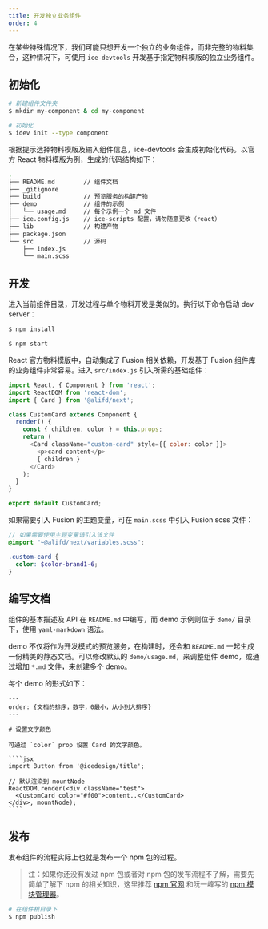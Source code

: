 ```yaml
---
title: 开发独立业务组件
order: 4
---
```


在某些特殊情况下，我们可能只想开发一个独立的业务组件，而非完整的物料集合，这种情况下，可使用 `ice-devtools` 开发基于指定物料模版的独立业务组件。

## 初始化

```bash
# 新建组件文件夹
$ mkdir my-component & cd my-component

# 初始化
$ idev init --type component
```

根据提示选择物料模版及输入组件信息，ice-devtools 会生成初始化代码。以官方 React 物料模版为例，生成的代码结构如下：

```bash
.
├── README.md        // 组件文档
├── _gitignore
├── build            // 预览服务的构建产物
├── demo             // 组件的示例
│   └── usage.md     // 每个示例一个 md 文件
├── ice.config.js    // ice-scripts 配置，请勿随意更改（react）
├── lib              // 构建产物
├── package.json
└── src              // 源码
    ├── index.js
    └── main.scss
```

## 开发

进入当前组件目录，开发过程与单个物料开发是类似的。执行以下命令启动 dev server：

```bash
$ npm install

$ npm start
```

React 官方物料模版中，自动集成了 Fusion 相关依赖，开发基于 Fusion 组件库的业务组件非常容易。进入 `src/index.js` 引入所需的基础组件：

```javascript
import React, { Component } from 'react';
import ReactDOM from 'react-dom';
import { Card } from '@alifd/next';

class CustomCard extends Component {
  render() {
    const { children, color } = this.props;
    return (
      <Card className="custom-card" style={{ color: color }}>
        <p>card content</p>
        { children }
      </Card>
    );
  }
}

export default CustomCard;
```

如果需要引入 Fusion 的主题变量，可在 `main.scss` 中引入 Fusion scss 文件：

```scss
// 如果需要使用主题变量请引入该文件
@import "~@alifd/next/variables.scss";

.custom-card {
  color: $color-brand1-6;
}
```

## 编写文档

组件的基本描述及 API 在 `README.md` 中编写，而 demo 示例则位于 `demo/` 目录下，使用 `yaml-markdown` 语法。

demo 不仅将作为开发模式的预览服务，在构建时，还会和 `README.md` 一起生成一份精美的静态文档。可以修改默认的 `demo/usage.md`，来调整组件 demo，或通过增加 `*.md` 文件，来创建多个 demo。

每个 demo 的形式如下：

```
---
order: {文档的排序，数字，0最小，从小到大排序}
---

# 设置文字颜色

可通过 `color` prop 设置 Card 的文字颜色。

​````jsx
import Button from '@icedesign/title';

// 默认渲染到 mountNode
ReactDOM.render(<div className="test">
  <CustomCard color="#f00">content..</CustomCard>
</div>, mountNode);
​````
```

## 发布

发布组件的流程实际上也就是发布一个 npm 包的过程。

> 注：如果你还没有发过 npm 包或者对 npm 包的发布流程不了解，需要先简单了解下 npm 的相关知识，这里推荐 [npm 官网](https://www.npmjs.com/)  和阮一峰写的 [npm 模块管理器](http://javascript.ruanyifeng.com/nodejs/npm.html)。


```bash
# 在组件根目录下
$ npm publish
```
